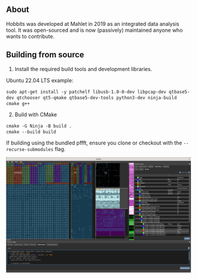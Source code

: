
## About
Hobbits was developed at Mahlet in 2019 as an integrated data analysis tool. It was open-sourced
and is now (passively) maintained anyone who wants to contribute. 

## Building from source

1. Install the required build tools and development libraries.

Ubuntu 22.04 LTS example:
```
sudo apt-get install -y patchelf libusb-1.0-0-dev libpcap-dev qtbase5-dev qtchooser qt5-qmake qtbase5-dev-tools python3-dev ninja-build cmake g++
```

2. Build with CMake
```
cmake -G Ninja -B build .
cmake --build build
```

If building using the bundled pffft, ensure you clone or checkout with the
`--recurse-submodules` flag.

![Screenshot of the Hobbits GUI](docs/hobbits_screenshot.png)
